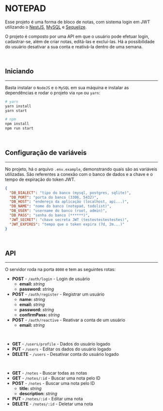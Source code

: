 # NOTEPAD

Esse projeto é uma forma de bloco de notas, com sistema login em JWT utilizando o <a href="https://nestjs.com">NestJS</a>, <a href="https://dev.mysql.com/doc/">MySQL</a> e <a href="https://sequelize.org/master/">Sequelize</a>.

O projeto é composto por uma API em que o usuário pode efetuar login, cadastrar-se, além de criar notas, editá-las e excluí-las. Há a possibilidade do usuário desativar a sua conta e reativá-la dentro de uma semana.

<br>

## Iniciando
***

Basta instalar o `NodeJS` e o `MySQL` em sua máquina e instalar as dependências e rodar o projeto via `npm` ou `yarn`:

```bash
# yarn
yarn install
yarn start

# npm
npm install 
npm run start
```

<br>

## Configuração de variáveis
***

No projeto, há o arquivo `.env.example`, demonstrando quais são as variáveis utilizadas. São referentes a conexão com o banco de dados e a chave e o tempo de expiração do token JWT.

```json
{
  "DB_DIALECT": "tipo do banco (mysql, postgres, sqlite)",
  "DB_PORT": "porta do banco (3306, 5432)",
  "DB_HOST": "endereço da aplicação (localhost, api...)",
  "DB_NAME": "nome do banco (notepad, todolist)",
  "DB_USER": "username do banco (root, admin)",
  "DB_PASS": "senha do banco (******)",
  "JWT_SECRET": "chave secreta JWT (testestestestestes)",
  "JWT_EXPIRES": "tempo que o token expira (7d, 2m...)"
}
```

<br>

## API
***

O servidor roda na porta `8000` e tem as seguintes rotas:

- **POST** - `/auth/login` - Login de usuário
  - **email:** *string*
  - **password:** *string*
- **POST** - `/auth/register` - Registrar um usuário
  - **name:** *string*
  - **email:** *string*
  - **password:** *string*
  - **confirmPass:** *string*
- **POST** - `/auth/reactive` - Reativar a conta de um usuário
  - **email:** *string*

<br>

- **GET** - `/users/profile` - Dados do usuário logado
- **PUT** - `/users` - Editar os dados do usuário logado
- **DELETE** - `/users` - Desativar conta do usuário logado

<br>

- **GET** - `/notes` - Buscar todas as notas
- **GET** - `/notes/:id` - Buscar uma nota pelo ID
- **POST** - `/notes` - Buscar uma nota pelo ID
  - **title:** *string*
  - **description:** *string*
- **PUT** - `/notes/:id` - Editar uma nota
- **DELETE** - `/notes/:id` - Deletar uma nota